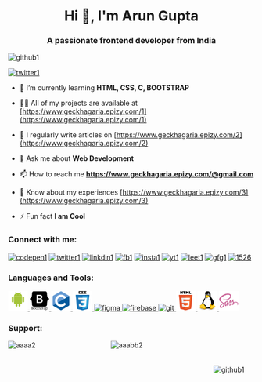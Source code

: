 <!-- ### Hi there 👋 -->

<!--
**arungupta1526/arungupta1526** is a ✨ _special_ ✨ repository because its `README.md` (this file) appears on your GitHub profile.

Here are some ideas to get you started:

- 🔭 I’m currently working on ...
- 🌱 I’m currently learning ...
- 👯 I’m looking to collaborate on ...
- 🤔 I’m looking for help with ...
- 💬 Ask me about ...
- 📫 How to reach me: ...
- 😄 Pronouns: ...
- ⚡ Fun fact: ...
-->

<!-- Start here -->

<h1 align="center">Hi 👋, I'm Arun Gupta</h1>
<h3 align="center">A passionate frontend developer from India</h3>

<p align="left"> <img src="https://komarev.com/ghpvc/?username=github1&label=Profile%20views&color=0e75b6&style=flat" alt="github1" /> </p>

<p align="left"> <a href="https://twitter.com/twitter1" target="blank"><img src="https://img.shields.io/twitter/follow/twitter1?logo=twitter&style=for-the-badge" alt="twitter1" /></a> </p>

- 🌱 I’m currently learning **HTML, CSS, C, BOOTSTRAP**

- 👨‍💻 All of my projects are available at [https://www.geckhagaria.epizy.com/1](https://www.geckhagaria.epizy.com/1)

- 📝 I regularly write articles on [https://www.geckhagaria.epizy.com/2](https://www.geckhagaria.epizy.com/2)

- 💬 Ask me about **Web Development**

- 📫 How to reach me **https://www.geckhagaria.epizy.com/@gmail.com**

- 📄 Know about my experiences [https://www.geckhagaria.epizy.com/3](https://www.geckhagaria.epizy.com/3)

- ⚡ Fun fact **I am Cool**

<h3 align="left">Connect with me:</h3>
<p align="left">
<a href="https://codepen.io/codepen1" target="blank"><img align="center" src="https://raw.githubusercontent.com/rahuldkjain/github-profile-readme-generator/master/src/images/icons/Social/codepen.svg" alt="codepen1" height="30" width="40" /></a>
<a href="https://twitter.com/twitter1" target="blank"><img align="center" src="https://raw.githubusercontent.com/rahuldkjain/github-profile-readme-generator/master/src/images/icons/Social/twitter.svg" alt="twitter1" height="30" width="40" /></a>
<a href="https://linkedin.com/in/linkdin1" target="blank"><img align="center" src="https://raw.githubusercontent.com/rahuldkjain/github-profile-readme-generator/master/src/images/icons/Social/linked-in-alt.svg" alt="linkdin1" height="30" width="40" /></a>
<a href="https://fb.com/fb1" target="blank"><img align="center" src="https://raw.githubusercontent.com/rahuldkjain/github-profile-readme-generator/master/src/images/icons/Social/facebook.svg" alt="fb1" height="30" width="40" /></a>
<a href="https://instagram.com/insta1" target="blank"><img align="center" src="https://raw.githubusercontent.com/rahuldkjain/github-profile-readme-generator/master/src/images/icons/Social/instagram.svg" alt="insta1" height="30" width="40" /></a>
<a href="https://www.youtube.com/c/yt1" target="blank"><img align="center" src="https://raw.githubusercontent.com/rahuldkjain/github-profile-readme-generator/master/src/images/icons/Social/youtube.svg" alt="yt1" height="30" width="40" /></a>
<a href="https://www.leetcode.com/leet1" target="blank"><img align="center" src="https://raw.githubusercontent.com/rahuldkjain/github-profile-readme-generator/master/src/images/icons/Social/leet-code.svg" alt="leet1" height="30" width="40" /></a>
<a href="https://auth.geeksforgeeks.org/user/gfg1" target="blank"><img align="center" src="https://raw.githubusercontent.com/rahuldkjain/github-profile-readme-generator/master/src/images/icons/Social/geeks-for-geeks.svg" alt="gfg1" height="30" width="40" /></a>
<a href="https://discord.gg/1526" target="blank"><img align="center" src="https://raw.githubusercontent.com/rahuldkjain/github-profile-readme-generator/master/src/images/icons/Social/discord.svg" alt="1526" height="30" width="40" /></a>
</p>

<h3 align="left">Languages and Tools:</h3>
<p align="left"> <a href="https://developer.android.com" target="_blank" rel="noreferrer"> <img src="https://raw.githubusercontent.com/devicons/devicon/master/icons/android/android-original-wordmark.svg" alt="android" width="40" height="40"/> </a> <a href="https://getbootstrap.com" target="_blank" rel="noreferrer"> <img src="https://raw.githubusercontent.com/devicons/devicon/master/icons/bootstrap/bootstrap-plain-wordmark.svg" alt="bootstrap" width="40" height="40"/> </a> <a href="https://www.cprogramming.com/" target="_blank" rel="noreferrer"> <img src="https://raw.githubusercontent.com/devicons/devicon/master/icons/c/c-original.svg" alt="c" width="40" height="40"/> </a> <a href="https://www.w3schools.com/css/" target="_blank" rel="noreferrer"> <img src="https://raw.githubusercontent.com/devicons/devicon/master/icons/css3/css3-original-wordmark.svg" alt="css3" width="40" height="40"/> </a> <a href="https://www.figma.com/" target="_blank" rel="noreferrer"> <img src="https://www.vectorlogo.zone/logos/figma/figma-icon.svg" alt="figma" width="40" height="40"/> </a> <a href="https://firebase.google.com/" target="_blank" rel="noreferrer"> <img src="https://www.vectorlogo.zone/logos/firebase/firebase-icon.svg" alt="firebase" width="40" height="40"/> </a> <a href="https://git-scm.com/" target="_blank" rel="noreferrer"> <img src="https://www.vectorlogo.zone/logos/git-scm/git-scm-icon.svg" alt="git" width="40" height="40"/> </a> <a href="https://www.w3.org/html/" target="_blank" rel="noreferrer"> <img src="https://raw.githubusercontent.com/devicons/devicon/master/icons/html5/html5-original-wordmark.svg" alt="html5" width="40" height="40"/> </a> <a href="https://www.linux.org/" target="_blank" rel="noreferrer"> <img src="https://raw.githubusercontent.com/devicons/devicon/master/icons/linux/linux-original.svg" alt="linux" width="40" height="40"/> </a> <a href="https://sass-lang.com" target="_blank" rel="noreferrer"> <img src="https://raw.githubusercontent.com/devicons/devicon/master/icons/sass/sass-original.svg" alt="sass" width="40" height="40"/> </a> </p>

<h3 align="left">Support:</h3>
<p><a href="https://www.buymeacoffee.com/aaaa2"> <img align="left" src="https://cdn.buymeacoffee.com/buttons/v2/default-yellow.png" height="50" width="210" alt="aaaa2" /></a><a href="https://ko-fi.com/aaabb2"> <img align="left" src="https://cdn.ko-fi.com/cdn/kofi3.png?v=3" height="50" width="210" alt="aaabb2" /></a></p><br><br>

<p><img align="center" src="https://github-readme-stats.vercel.app/api/top-langs?username=github1&show_icons=true&locale=en&layout=compact" alt="github1" /></p>


